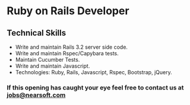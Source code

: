 # Ruby on Rails Developer

## Technical Skills

* Write and maintain Rails 3.2 server side code.
* Write and maintain Rspec/Capybara tests.
* Maintain Cucumber Tests.
* Write and maintain Javascript.
* Technologies: Ruby, Rails, Javascript, Rspec, Bootstrap, jQuery.

### If this opening has caught your eye feel free to contact us at jobs@nearsoft.com
